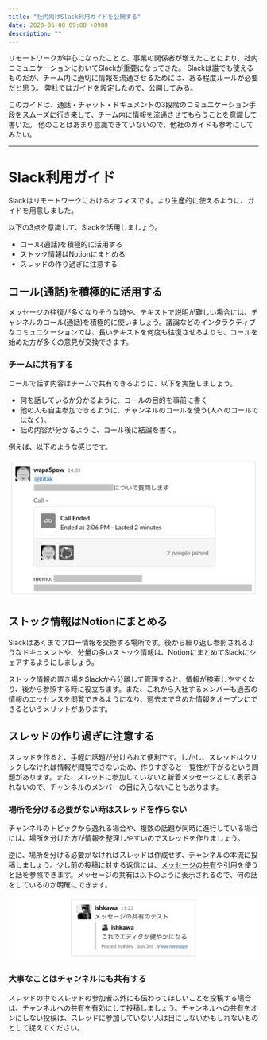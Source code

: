 ```yaml
---
title: "社内向けSlack利用ガイドを公開する"
date: 2020-06-08 09:00 +0900
description: ""
---
```


リモートワークが中心になったことと、事業の関係者が増えたことにより、社内コミュニケーションにおいてSlackが重要になってきた。
Slackは誰でも使えるものだが、チーム内に適切に情報を流通させるためには、ある程度ルールが必要だと思う。
弊社ではガイドを設定したので、公開してみる。

このガイドは、通話・チャット・ドキュメントの3段階のコミュニケーション手段をスムーズに行き来して、チーム内に情報を流通させてもらうことを意識して書いた。
他のことはあまり意識できていないので、他社のガイドも参考にしてみたい。

---

# Slack利用ガイド

Slackはリモートワークにおけるオフィスです。より生産的に使えるように、ガイドを用意しました。

以下の3点を意識して、Slackを活用しましょう。

- コール(通話)を積極的に活用する
- ストック情報はNotionにまとめる
- スレッドの作り過ぎに注意する

## コール(通話)を積極的に活用する

メッセージの往復が多くなりそうな時や、テキストで説明が難しい場合には、チャンネルのコール(通話)を積極的に使いましょう。議論などのインタラクティブなコミュニケーションでは、長いテキストを何度も往復させるよりも、コールを始めた方が多くの意見が交換できます。

### チームに共有する

コールで話す内容はチームで共有できるように、以下を実施しましょう。

- 何を話しているか分かるように、コールの目的を事前に書く
- 他の人も自主参加できるように、チャンネルのコールを使う(人へのコールではなく)。
- 話の内容が分かるように、コール後に結論を書く。

例えば、以下のような感じです。

![](./image1.png)

## ストック情報はNotionにまとめる

Slackはあくまでフロー情報を交換する場所です。後から繰り返し参照されるようなドキュメントや、分量の多いストック情報は、NotionにまとめてSlackにシェアするようにしましょう。

ストック情報の置き場をSlackから分離して管理すると、情報が検索しやすくなり、後から参照する時に役立ちます。また、これから入社するメンバーも過去の情報のエッセンスを閲覧できるようになり、過去まで含めた情報をオープンにできるというメリットがあります。

## スレッドの作り過ぎに注意する

スレッドを作ると、手軽に話題が分けられて便利です。しかし、スレッドはクリックしなければ情報が閲覧できないため、作りすぎると一覧性が下がるという問題があります。また、スレッドに参加していないと新着メッセージとして表示されないので、チャンネルのメンバーの目に入らないこともあります。

### 場所を分ける必要がない時はスレッドを作らない

チャンネルのトピックから逸れる場合や、複数の話題が同時に進行している場合には、場所を分けた方が情報を整理しやすいのでスレッドを作りましょう。

逆に、場所を分ける必要がなければスレッドは作成せず、チャンネルの本流に投稿しましょう。少し前の投稿に対する返信には、[メッセージの共有](https://slack.com/intl/ja-jp/help/articles/203274767)や引用を使うと話を参照できます。メッセージの共有は以下のように表示されるので、何の話をしているのか明確にできます。

![](./image2.png)

### 大事なことはチャンネルにも共有する

スレッドの中でスレッドの参加者以外にも伝わってほしいことを投稿する場合は、チャンネルへの共有を有効にして投稿しましょう。チャンネルへの共有をオンにしない投稿は、スレッドに参加していない人は目にしないかもしれないものとして捉えてください。